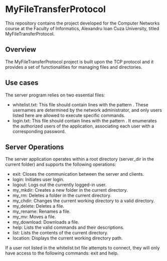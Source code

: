 #   MyFileTransferProtocol

This repository contains the project developed for the Computer Networks course at the Faculty of Informatics, Alexandru Ioan Cuza University, titled MyFileTransferProtocol.

## Overview
The MyFileTransferProtocol project is built upon the TCP protocol and it provides a set of functionalities for managing files and directories.

## Use cases
The server program relies on two essential files:
* whitelist.txt: This file should contain lines with the pattern <username>. These usernames are determined by the network administrator, and only users listed here are allowed to execute specific commands.
* login.txt: This file should contain lines with the pattern <username> <password>. It enumerates the authorized users of the application, associating each user with a corresponding password.

## Server Operations
The server application operates within a root directory (server_dir in the current folder) and supports the following operations:
* exit: Closes the communication between the server and clients.
* login: Initiates user login.
* logout: Logs out the currently logged-in user.
* my_mkdir: Creates a new folder in the current directory.
* my_rm: Deletes a folder in the current directory.
* my_chdir: Changes the current working directory to a valid directory.
* my_delete: Deletes a file.
* my_rename: Renames a file.
* my_mv: Moves a file.
* my_download: Downloads a file.
* help: Lists the valid commands and their descriptions.
* list: Lists the contents of the current directory.
* location: Displays the current working directory path.

If a user not listed in the whitelist.txt file attempts to connect, they will only have access to the following commands: exit and help.




